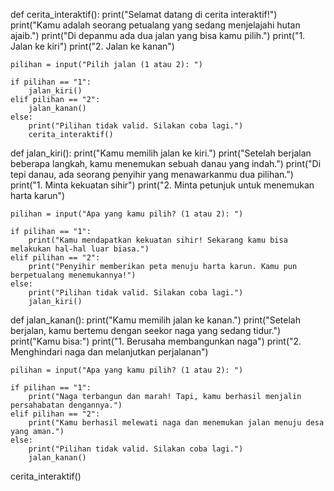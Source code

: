 def cerita_interaktif():
    print("Selamat datang di cerita interaktif!")
    print("Kamu adalah seorang petualang yang sedang menjelajahi hutan ajaib.")
    print("Di depanmu ada dua jalan yang bisa kamu pilih.")
    print("1. Jalan ke kiri")
    print("2. Jalan ke kanan")
    
    pilihan = input("Pilih jalan (1 atau 2): ")
    
    if pilihan == "1":
        jalan_kiri()
    elif pilihan == "2":
        jalan_kanan()
    else:
        print("Pilihan tidak valid. Silakan coba lagi.")
        cerita_interaktif()

def jalan_kiri():
    print("Kamu memilih jalan ke kiri.")
    print("Setelah berjalan beberapa langkah, kamu menemukan sebuah danau yang indah.")
    print("Di tepi danau, ada seorang penyihir yang menawarkanmu dua pilihan.")
    print("1. Minta kekuatan sihir")
    print("2. Minta petunjuk untuk menemukan harta karun")
    
    pilihan = input("Apa yang kamu pilih? (1 atau 2): ")
    
    if pilihan == "1":
        print("Kamu mendapatkan kekuatan sihir! Sekarang kamu bisa melakukan hal-hal luar biasa.")
    elif pilihan == "2":
        print("Penyihir memberikan peta menuju harta karun. Kamu pun berpetualang menemukannya!")
    else:
        print("Pilihan tidak valid. Silakan coba lagi.")
        jalan_kiri()

def jalan_kanan():
    print("Kamu memilih jalan ke kanan.")
    print("Setelah berjalan, kamu bertemu dengan seekor naga yang sedang tidur.")
    print("Kamu bisa:")
    print("1. Berusaha membangunkan naga")
    print("2. Menghindari naga dan melanjutkan perjalanan")
    
    pilihan = input("Apa yang kamu pilih? (1 atau 2): ")
    
    if pilihan == "1":
        print("Naga terbangun dan marah! Tapi, kamu berhasil menjalin persahabatan dengannya.")
    elif pilihan == "2":
        print("Kamu berhasil melewati naga dan menemukan jalan menuju desa yang aman.")
    else:
        print("Pilihan tidak valid. Silakan coba lagi.")
        jalan_kanan()

cerita_interaktif()
